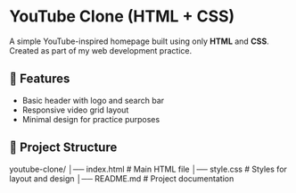 # YouTube Clone (HTML + CSS)

A simple YouTube-inspired homepage built using only **HTML** and **CSS**.  
Created as part of my web development practice.

## 🚀 Features
- Basic header with logo and search bar
- Responsive video grid layout
- Minimal design for practice purposes

## 📂 Project Structure
youtube-clone/
│── index.html # Main HTML file
│── style.css # Styles for layout and design
│── README.md # Project documentation
